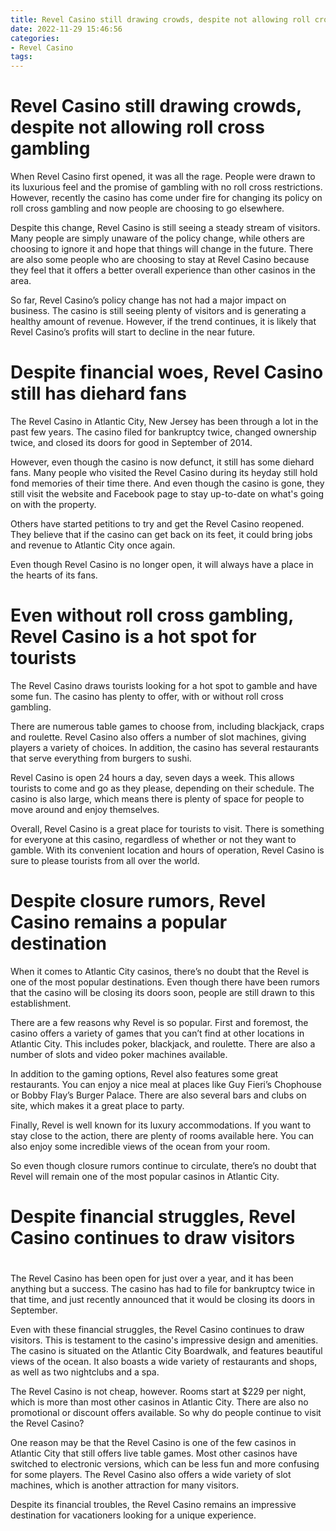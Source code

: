 ```yaml
---
title: Revel Casino still drawing crowds, despite not allowing roll cross gambling
date: 2022-11-29 15:46:56
categories:
- Revel Casino
tags:
---
```



#  Revel Casino still drawing crowds, despite not allowing roll cross gambling

When Revel Casino first opened, it was all the rage. People were drawn to its luxurious feel and the promise of gambling with no roll cross restrictions. However, recently the casino has come under fire for changing its policy on roll cross gambling and now people are choosing to go elsewhere.

Despite this change, Revel Casino is still seeing a steady stream of visitors. Many people are simply unaware of the policy change, while others are choosing to ignore it and hope that things will change in the future. There are also some people who are choosing to stay at Revel Casino because they feel that it offers a better overall experience than other casinos in the area.

So far, Revel Casino’s policy change has not had a major impact on business. The casino is still seeing plenty of visitors and is generating a healthy amount of revenue. However, if the trend continues, it is likely that Revel Casino’s profits will start to decline in the near future.

#  Despite financial woes, Revel Casino still has diehard fans

The Revel Casino in Atlantic City, New Jersey has been through a lot in the past few years. The casino filed for bankruptcy twice, changed ownership twice, and closed its doors for good in September of 2014.

However, even though the casino is now defunct, it still has some diehard fans. Many people who visited the Revel Casino during its heyday still hold fond memories of their time there. And even though the casino is gone, they still visit the website and Facebook page to stay up-to-date on what's going on with the property.

Others have started petitions to try and get the Revel Casino reopened. They believe that if the casino can get back on its feet, it could bring jobs and revenue to Atlantic City once again.

Even though Revel Casino is no longer open, it will always have a place in the hearts of its fans.

#  Even without roll cross gambling, Revel Casino is a hot spot for tourists

The Revel Casino draws tourists looking for a hot spot to gamble and have some fun. The casino has plenty to offer, with or without roll cross gambling.

There are numerous table games to choose from, including blackjack, craps and roulette. Revel Casino also offers a number of slot machines, giving players a variety of choices. In addition, the casino has several restaurants that serve everything from burgers to sushi.

Revel Casino is open 24 hours a day, seven days a week. This allows tourists to come and go as they please, depending on their schedule. The casino is also large, which means there is plenty of space for people to move around and enjoy themselves.

Overall, Revel Casino is a great place for tourists to visit. There is something for everyone at this casino, regardless of whether or not they want to gamble. With its convenient location and hours of operation, Revel Casino is sure to please tourists from all over the world.

#  Despite closure rumors, Revel Casino remains a popular destination

When it comes to Atlantic City casinos, there’s no doubt that the Revel is one of the most popular destinations. Even though there have been rumors that the casino will be closing its doors soon, people are still drawn to this establishment.

There are a few reasons why Revel is so popular. First and foremost, the casino offers a variety of games that you can’t find at other locations in Atlantic City. This includes poker, blackjack, and roulette. There are also a number of slots and video poker machines available.

In addition to the gaming options, Revel also features some great restaurants. You can enjoy a nice meal at places like Guy Fieri’s Chophouse or Bobby Flay’s Burger Palace. There are also several bars and clubs on site, which makes it a great place to party.

Finally, Revel is well known for its luxury accommodations. If you want to stay close to the action, there are plenty of rooms available here. You can also enjoy some incredible views of the ocean from your room.

So even though closure rumors continue to circulate, there’s no doubt that Revel will remain one of the most popular casinos in Atlantic City.

#  Despite financial struggles, Revel Casino continues to draw visitors

#

The Revel Casino has been open for just over a year, and it has been anything but a success. The casino has had to file for bankruptcy twice in that time, and just recently announced that it would be closing its doors in September.

Even with these financial struggles, the Revel Casino continues to draw visitors. This is testament to the casino's impressive design and amenities. The casino is situated on the Atlantic City Boardwalk, and features beautiful views of the ocean. It also boasts a wide variety of restaurants and shops, as well as two nightclubs and a spa.

The Revel Casino is not cheap, however. Rooms start at $229 per night, which is more than most other casinos in Atlantic City. There are also no promotional or discount offers available. So why do people continue to visit the Revel Casino?

One reason may be that the Revel Casino is one of the few casinos in Atlantic City that still offers live table games. Most other casinos have switched to electronic versions, which can be less fun and more confusing for some players. The Revel Casino also offers a wide variety of slot machines, which is another attraction for many visitors.

Despite its financial troubles, the Revel Casino remains an impressive destination for vacationers looking for a unique experience.